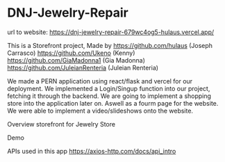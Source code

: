 # DNJ-Jewelry-Repair

 url to website:     https://dnj-jewelry-repair-679wc4og5-hulaus.vercel.app/

This is a Storefront project, Made by https://github.com/hulaus (Joseph Carrasco) https://github.com/Ukeno (Kenny) https://github.com/GiaMadonna1 (Gia Madonna) https://github.com/JuleianRenteria (Juleian Renteria) 

We made a PERN application using react/flask and vercel for our deployment. We implemented a Login/Singup function into our project, fetching it through the backend. We are going to implement a shopping store into the application later on. Aswell as a fourm page for the website. We were able to implement a video/slideshows onto the website.




Overview
storefront for Jewelry Store 





Demo 





APIs used in this app 
https://axios-http.com/docs/api_intro
